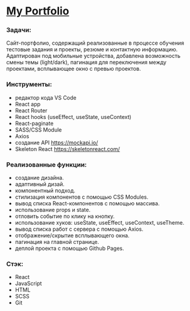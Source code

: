 # [My Portfolio](https://aleksandr-wegele.github.io/MyPortfolio/)

### Задачи:

Сайт-портфолио, содержащий реализованные в процессе обучения тестовые задания и проекты, 
резюме и контактную информацию. 
Адаптирован под мобильные устройства, добавлена возможность смены темы (light/dark), 
пагинация для переключения между проектами, всплывающее окно с превью проектов. 

### Инструменты:
- редактор кода VS Code
- React app
- React Router
- React hooks (useEffect, useState, useContext)
- React-paginate
- SASS/CSS Module
- Axios
- создание API https://mockapi.io/
- Skeleton React https://skeletonreact.com/



### Реализованные функции:
- создание дизайна.
- адаптивный дизай.
- компонентный подход.
- стилизация компонентов с помощью CSS Modules.
- вывод cписка React-компонентов с помощью массива.
- использование props и state.
- отловить событие по клику на кнопку.
- использование хуков: useState, useEffect, useContext, useTheme.
- вывод списка работ с сервера с помощью Axios.
- отображение/скрытие всплывающего окна.
- пагинация на главной странице.
- деплой проекта с помощью Github Pages.



### Стэк:
- React
- JavaScript
- HTML
- SCSS
- Git

